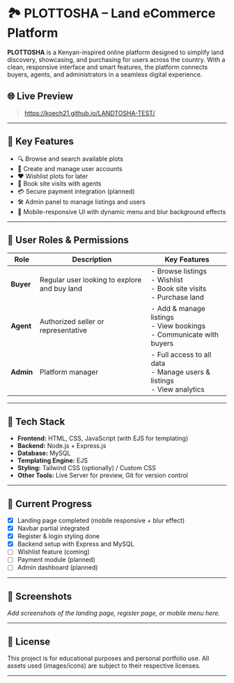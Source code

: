 # 🏞️ PLOTTOSHA – Land eCommerce Platform

**PLOTTOSHA** is a Kenyan-inspired online platform designed to simplify land discovery, showcasing, and purchasing for users across the country. With a clean, responsive interface and smart features, the platform connects buyers, agents, and administrators in a seamless digital experience.

## 🌐 Live Preview
> https://koech21.github.io/LANDTOSHA-TEST/

---

## 📌 Key Features

- 🔍 Browse and search available plots
- 📝 Create and manage user accounts
- ❤️ Wishlist plots for later
- 📅 Book site visits with agents
- 💳 Secure payment integration (planned)
- 🛠 Admin panel to manage listings and users
- 📲 Mobile-responsive UI with dynamic menu and blur background effects

---

## 👥 User Roles & Permissions

| Role     | Description                                   | Key Features                                                                 |
|----------|-----------------------------------------------|------------------------------------------------------------------------------|
| **Buyer**| Regular user looking to explore and buy land  | - Browse listings<br>- Wishlist<br>- Book site visits<br>- Purchase land    |
| **Agent**| Authorized seller or representative           | - Add & manage listings<br>- View bookings<br>- Communicate with buyers     |
| **Admin**| Platform manager                              | - Full access to all data<br>- Manage users & listings<br>- View analytics  |

---

## 📂 Tech Stack

- **Frontend:** HTML, CSS, JavaScript (with EJS for templating)
- **Backend:** Node.js + Express.js
- **Database:** MySQL
- **Templating Engine:** EJS
- **Styling:** Tailwind CSS (optionally) / Custom CSS
- **Other Tools:** Live Server for preview, Git for version control

---

## 🚧 Current Progress

- [x] Landing page completed (mobile responsive + blur effect)
- [x] Navbar partial integrated
- [x] Register & login styling done
- [x] Backend setup with Express and MySQL
- [ ] Wishlist feature (coming)
- [ ] Payment module (planned)
- [ ] Admin dashboard (planned)

---

## 📸 Screenshots
_Add screenshots of the landing page, register page, or mobile menu here._

---

## 📜 License

This project is for educational purposes and personal portfolio use. All assets used (images/icons) are subject to their respective licenses.

---
